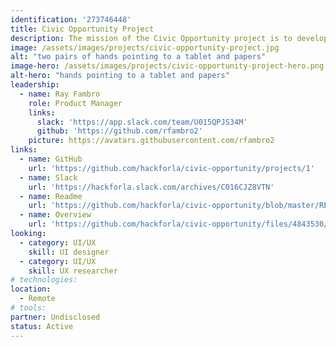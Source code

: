 ```yaml
---
identification: '273746448'
title: Civic Opportunity Project
description: The mission of the Civic Opportunity project is to develop and curate the journey of all volunteers that we interact with to reach their fullest potential. Relationship bridge-building and workforce readiness development of volunteers is at the core of the Hack for LA brand. We have found that this effort enables and supports the delivery of a consistent pipeline of knowledge worker resources. In turn, our volunteers are more prepared to create products that are impactful in local government and beyond.
image: /assets/images/projects/civic-opportunity-project.jpg
alt: "two pairs of hands pointing to a tablet and papers"
image-hero: /assets/images/projects/civic-opportunity-project-hero.png
alt-hero: "hands pointing to a tablet and papers"
leadership:
  - name: Ray Fambro
    role: Product Manager
    links:
      slack: 'https://app.slack.com/team/U015QPJS34M'
      github: 'https://github.com/rfambro2'
    picture: https://avatars.githubusercontent.com/rfambro2
links:
  - name: GitHub
    url: 'https://github.com/hackforla/civic-opportunity/projects/1'
  - name: Slack
    url: 'https://hackforla.slack.com/archives/C016CJZ8VTN'
  - name: Readme
    url: 'https://github.com/hackforla/civic-opportunity/blob/master/README.md'
  - name: Overview
    url: 'https://github.com/hackforla/civic-opportunity/files/4843530/Civic.Opportunity.Project.pdf'
looking:
  - category: UI/UX
    skill: UI designer
  - category: UI/UX
    skill: UX researcher
# technologies:
location: 
  - Remote
# tools:
partner: Undisclosed
status: Active
---
```

